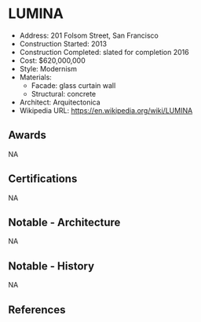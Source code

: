 # LUMINA
- Address: 201 Folsom Street, San Francisco
- Construction Started: 2013
- Construction Completed: slated for completion 2016
- Cost: $620,000,000
- Style: Modernism
- Materials:
  - Facade: glass curtain wall
  - Structural: concrete
- Architect: Arquitectonica
- Wikipedia URL: https://en.wikipedia.org/wiki/LUMINA

## Awards
NA

## Certifications
NA

## Notable - Architecture
NA

## Notable - History
NA

## References